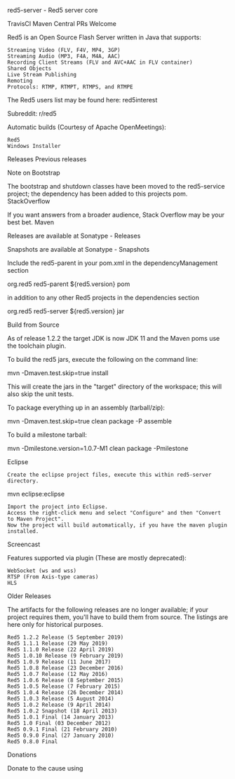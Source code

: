 red5-server - Red5 server core

TravisCI Maven Central PRs Welcome

Red5 is an Open Source Flash Server written in Java that supports:

    Streaming Video (FLV, F4V, MP4, 3GP)
    Streaming Audio (MP3, F4A, M4A, AAC)
    Recording Client Streams (FLV and AVC+AAC in FLV container)
    Shared Objects
    Live Stream Publishing
    Remoting
    Protocols: RTMP, RTMPT, RTMPS, and RTMPE

The Red5 users list may be found here: red5interest

Subreddit: r/red5

Automatic builds (Courtesy of Apache OpenMeetings):

    Red5
    Windows Installer

Releases
Previous releases

Note on Bootstrap

The bootstrap and shutdown classes have been moved to the red5-service project; the dependency has been added to this projects pom.
StackOverflow

If you want answers from a broader audience, Stack Overflow may be your best bet.
Maven

Releases are available at Sonatype - Releases

Snapshots are available at Sonatype - Snapshots

Include the red5-parent in your pom.xml in the dependencyManagement section

<dependencyManagement>
    <dependencies>
      <dependency>
          <groupId>org.red5</groupId>
          <artifactId>red5-parent</artifactId>
          <version>${red5.version}</version>
          <type>pom</type>
      </dependency>
    </dependencies>
</dependencyManagement>  

in addition to any other Red5 projects in the dependencies section

  <dependency>
      <groupId>org.red5</groupId>
      <artifactId>red5-server</artifactId>
      <version>${red5.version}</version>
      <type>jar</type>
  </dependency>

Build from Source

As of release 1.2.2 the target JDK is now JDK 11 and the Maven poms use the toolchain plugin.

To build the red5 jars, execute the following on the command line:

mvn -Dmaven.test.skip=true install

This will create the jars in the "target" directory of the workspace; this will also skip the unit tests.

To package everything up in an assembly (tarball/zip):

mvn -Dmaven.test.skip=true clean package -P assemble

To build a milestone tarball:

mvn -Dmilestone.version=1.0.7-M1 clean package -Pmilestone

Eclipse

    Create the eclipse project files, execute this within red5-server directory.

mvn eclipse:eclipse

    Import the project into Eclipse.
    Access the right-click menu and select "Configure" and then "Convert to Maven Project".
    Now the project will build automatically, if you have the maven plugin installed.

Screencast

Features supported via plugin (These are mostly deprecated):

    WebSocket (ws and wss)
    RTSP (From Axis-type cameras)
    HLS

Older Releases

The artifacts for the following releases are no longer available; if your project requires them, you'll have to build them from source. The listings are here only for historical purposes.

    Red5 1.2.2 Release (5 September 2019)
    Red5 1.1.1 Release (29 May 2019)
    Red5 1.1.0 Release (22 April 2019)
    Red5 1.0.10 Release (9 February 2019)
    Red5 1.0.9 Release (11 June 2017)
    Red5 1.0.8 Release (23 December 2016)
    Red5 1.0.7 Release (12 May 2016)
    Red5 1.0.6 Release (8 September 2015)
    Red5 1.0.5 Release (7 February 2015)
    Red5 1.0.4 Release (26 December 2014)
    Red5 1.0.3 Release (5 August 2014)
    Red5 1.0.2 Release (9 April 2014)
    Red5 1.0.2 Snapshot (18 April 2013)
    Red5 1.0.1 Final (14 January 2013)
    Red5 1.0 Final (03 December 2012)
    Red5 0.9.1 Final (21 February 2010)
    Red5 0.9.0 Final (27 January 2010)
    Red5 0.8.0 Final

Donations

Donate to the cause using
